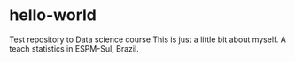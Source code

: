 # hello-world
Test repository to Data science course
This is just a little bit about myself.
A teach statistics in ESPM-Sul, Brazil.
